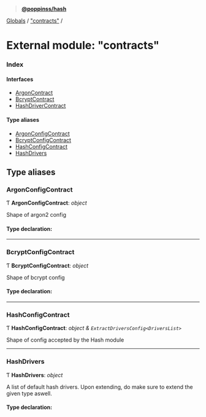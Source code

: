 > **[@poppinss/hash](../README.md)**

[Globals](../README.md) / ["contracts"](_contracts_.md) /

# External module: "contracts"

### Index

#### Interfaces

* [ArgonContract](../interfaces/_contracts_.argoncontract.md)
* [BcryptContract](../interfaces/_contracts_.bcryptcontract.md)
* [HashDriverContract](../interfaces/_contracts_.hashdrivercontract.md)

#### Type aliases

* [ArgonConfigContract](_contracts_.md#argonconfigcontract)
* [BcryptConfigContract](_contracts_.md#bcryptconfigcontract)
* [HashConfigContract](_contracts_.md#hashconfigcontract)
* [HashDrivers](_contracts_.md#hashdrivers)

## Type aliases

###  ArgonConfigContract

Ƭ **ArgonConfigContract**: *object*

Shape of argon2 config

#### Type declaration:

___

###  BcryptConfigContract

Ƭ **BcryptConfigContract**: *object*

Shape of bcrypt config

#### Type declaration:

___

###  HashConfigContract

Ƭ **HashConfigContract**: *object & `ExtractDriversConfig<DriversList>`*

Shape of config accepted by the Hash module

___

###  HashDrivers

Ƭ **HashDrivers**: *object*

A list of default hash drivers. Upon extending, do make
sure to extend the given type aswell.

#### Type declaration: